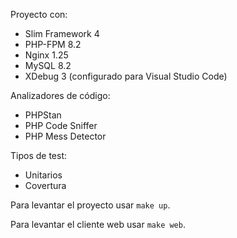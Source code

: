 Proyecto con:
* Slim Framework 4
* PHP-FPM 8.2
* Nginx 1.25
* MySQL 8.2
* XDebug 3 (configurado para Visual Studio Code)

Analizadores de código:
* PHPStan
* PHP Code Sniffer
* PHP Mess Detector

Tipos de test:
* Unitarios
* Covertura

Para levantar el proyecto usar <code>make up</code>.

Para levantar el cliente web usar <code>make web</code>.
